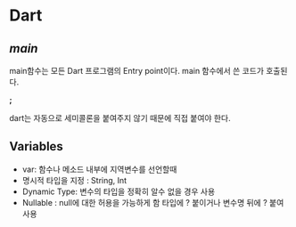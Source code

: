 # Dart

## _main_

main함수는 모든 Dart 프로그램의 Entry point이다.
main 함수에서 쓴 코드가 호출된다.

**;**

dart는 자동으로 세미콜론을 붙여주지 않기 때문에 직접 붙여야 한다.

## Variables

- var: 함수나 메소드 내부에 지역변수를 선언할때
- 명시적 타입을 지정 : String, Int
- Dynamic Type: 변수의 타입을 정확히 알수 없을 경우 사용
- Nullable : null에 대한 허용을 가능하게 함 타입에 ? 붙이거나 변수명 뒤에 ? 붙여 사용
